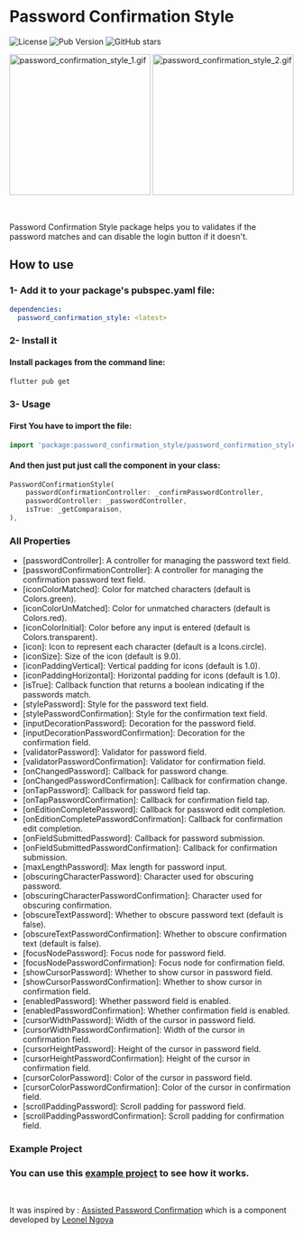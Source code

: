 # Password Confirmation Style

![License](https://img.shields.io/github/license/FranckSiyapze/password_confirmation_style?style=flat-square) ![Pub Version](https://img.shields.io/pub/v/password_confirmation_style?style=flat-square) ![GitHub stars](https://img.shields.io/github/stars/FranckSiyapze/password_confirmation_style?style=flat-square)

<img src="https://siyapze-franck.ca/password_confirmation_style_1.gif" width="250" alt="password_confirmation_style_1.gif"> <img src="https://siyapze-franck.ca/password_confirmation_style_2.gif" width="250" alt="password_confirmation_style_2.gif">

<br/>

Password Confirmation Style package helps you to validates if the password matches and can disable the login button if it doesn't.

## How to use
### 1- Add it to your package's pubspec.yaml file:

```yml
dependencies:
  password_confirmation_style: <latest>
```
### 2- Install it
#### Install packages from the command line:
```sh
flutter pub get
```

### 3- Usage
#### First You have to import the file:
```dart
import 'package:password_confirmation_style/password_confirmation_style.dart';
```
#### And then just put just call the component in your class:
```dart
PasswordConfirmationStyle(
    passwordConfirmationController: _confirmPasswordController,
    passwordController: _passwordController,
    isTrue: _getComparaison,
),
```
### All Properties
* [passwordController]: A controller for managing the password text field.
* [passwordConfirmationController]: A controller for managing the confirmation password text field.
* [iconColorMatched]: Color for matched characters (default is Colors.green).
* [iconColorUnMatched]: Color for unmatched characters (default is Colors.red).
* [iconColorInitial]: Color before any input is entered (default is Colors.transparent).
* [icon]: Icon to represent each character (default is a Icons.circle).
* [iconSize]: Size of the icon (default is 9.0).
* [iconPaddingVertical]: Vertical padding for icons (default is 1.0).
* [iconPaddingHorizontal]: Horizontal padding for icons (default is 1.0).
* [isTrue]: Callback function that returns a boolean indicating if the passwords match.
* [stylePassword]: Style for the password text field.
* [stylePasswordConfirmation]: Style for the confirmation text field.
* [inputDecorationPassword]: Decoration for the password field.
* [inputDecorationPasswordConfirmation]: Decoration for the confirmation field.
* [validatorPassword]: Validator for password field.
* [validatorPasswordConfirmation]: Validator for confirmation field.
* [onChangedPassword]: Callback for password change.
* [onChangedPasswordConfirmation]: Callback for confirmation change.
* [onTapPassword]: Callback for password field tap.
* [onTapPasswordConfirmation]: Callback for confirmation field tap.
* [onEditionCompletePassword]: Callback for password edit completion.
* [onEditionCompletePasswordConfirmation]: Callback for confirmation edit completion.
* [onFieldSubmittedPassword]: Callback for password submission.
* [onFieldSubmittedPasswordConfirmation]: Callback for confirmation submission.
* [maxLengthPassword]: Max length for password input.
* [obscuringCharacterPassword]: Character used for obscuring password.
* [obscuringCharacterPasswordConfirmation]: Character used for obscuring confirmation.
* [obscureTextPassword]: Whether to obscure password text (default is false).
* [obscureTextPasswordConfirmation]: Whether to obscure confirmation text (default is false).
* [focusNodePassword]: Focus node for password field.
* [focusNodePasswordConfirmation]: Focus node for confirmation field.
* [showCursorPassword]: Whether to show cursor in password field.
* [showCursorPasswordConfirmation]: Whether to show cursor in confirmation field.
* [enabledPassword]: Whether password field is enabled.
* [enabledPasswordConfirmation]: Whether confirmation field is enabled.
* [cursorWidthPassword]: Width of the cursor in password field.
* [cursorWidthPasswordConfirmation]: Width of the cursor in confirmation field.
* [cursorHeightPassword]: Height of the cursor in password field.
* [cursorHeightPasswordConfirmation]: Height of the cursor in confirmation field.
* [cursorColorPassword]: Color of the cursor in password field.
* [cursorColorPasswordConfirmation]: Color of the cursor in confirmation field.
* [scrollPaddingPassword]: Scroll padding for password field.
* [scrollPaddingPasswordConfirmation]: Scroll padding for confirmation field.

### Example Project
### You can use this [example project](https://github.com/FranckSiyapze/password_confirmation_style/tree/master/example) to see how it works.
<br>

It was inspired by :  [Assisted Password Confirmation](https://ui.lndev.me/components/assisted-password-confirmation) which is a component developed by [Leonel Ngoya](https://github.com/ln-dev7)
